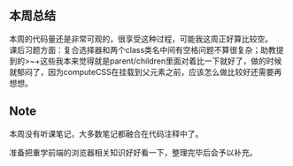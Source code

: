 ## 本周总结

本周的代码量还是非常可观的，很享受这种过程，可能我这周正好算比较空。  
课后习题方面：复合选择器和两个class类名中间有空格问题不算很复杂；助教提到的>~+这些我本来觉得就是parent/children里面对着比一下就好了，做的时候就郁闷了，因为computeCSS在挂载到父元素之前，应该怎么做比较好还需要再想想。   

## Note

本周没有听课笔记，大多数笔记都融合在代码注释中了。  

准备把重学前端的浏览器相关知识好好看一下，整理完毕后会予以补充。